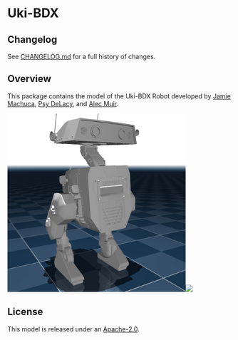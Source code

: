 # Uki-BDX

## Changelog

See [CHANGELOG.md](./CHANGELOG.md) for a full history of changes.

## Overview

This package contains the model of the Uki-BDX Robot developed by [Jamie Machuca](https://github.com/jmachuca77), [Psy DeLacy](https://github.com/aeyoqen), and [Alec Muir](https://github.com/roy86).

<p float="left">
  <img src="uki_bdx.png" width="400"><img src="uki_bdx.gif" width="400">
</p>

## License

This model is released under an [Apache-2.0](LICENSE).
